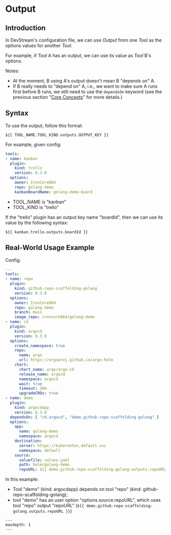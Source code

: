# Output

## Introduction

In DevStream's configuration file, we can use _Output_ from one _Tool_ as the options values for another _Tool_.

For example, if _Tool_ A has an output, we can use its value as _Tool_ B's options.

Notes:

- At the moment, B using A's output doesn't mean B "depends on" A.
- If B really needs to "depend on" A, i.e., we want to make sure A runs first before B runs, we still need to use the `dependsOn` keyword (see the previous section "[Core Concepts](./core_concepts.md)" for more details.)

## Syntax

To use the output, follow this format:

```
${{ TOOL_NAME.TOOL_KIND.outputs.OUTPUT_KEY }}
```

For example, given config:

```yaml
tools:
- name: kanban
  plugin:
    kind: trello
    version: 0.3.0
  options:
    owner: IronCore864
    repo: golang-demo
    kanbanBoardName: golang-demo-board
```

- TOOL_NAME is "kanban"
- TOOL_KIND is "trello"

If the "trello" plugin has an output key name "boardId", then we can use its value by the following syntax:

```
${{ kanban.trello.outputs.boardId }}
```

## Real-World Usage Example

Config:

```yaml
---
tools:
- name: repo
  plugin:
    kind: github-repo-scaffolding-golang
    version: 0.3.0
  options:
    owner: IronCore864
    repo: golang-demo
    branch: main
    image_repo: ironcore864/golang-demo
- name: cd
  plugin:
    kind: argocd
    version: 0.3.0
  options:
    create_namespace: true
    repo:
      name: argo
      url: https://argoproj.github.io/argo-helm
    chart:
      chart_name: argo/argo-cd
      release_name: argocd
      namespace: argocd
      wait: true
      timeout: 10m
      upgradeCRDs: true
- name: demo
  plugin:
    kind: argocdapp
    version: 0.3.0
  dependsOn: [ "cd.argocd", "demo.github-repo-scaffolding-golang" ]
  options:
    app:
      name: golang-demo
      namespace: argocd
    destination:
      server: https://kubernetes.default.svc
      namespace: default
    source:
      valuefile: values.yaml
      path: helm/golang-demo
      repoURL: ${{ demo.github-repo-scaffolding-golang.outputs.repoURL }} # pay attention here
```

In this example:
- Tool "demo" (kind: argocdapp) depends on tool "repo" (kind: github-repo-scaffolding-golang);
- tool "demo" has an user option "options.source.repoURL", which uses tool "repo" output "repoURL" (`${{ demo.github-repo-scaffolding-golang.outputs.repoURL }}`)


```{toctree}
---
maxdepth: 1
---
```